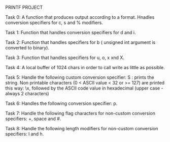 PRINTF PROJECT

Task 0: A function that produces output according to a format. Hnadles conversion specifiers for c, s and % modifiers.

Task 1: Function that handles conversion specifiers for d and i.

Task 2: Function that handles specifiers for b ( unsigned int argument is converted to binary).

Task 3: Function that handles specifiers for u, o, x xnd X.

Task 4: A local buffer of 1024 chars in order to call write as little as possible.

Task 5: Handle the following custom conversion specifier: S : prints the string. Non printable characters (0 < ASCII value < 32 or >= 127) are printed this way: \x, followed by the ASCII code value in hexadecimal (upper case - always 2 characters)

Task 6: Handles the following conversion specifier: p.

Task 7: Handle the following flag characters for non-custom conversion specifiers: +, space and #.

Task 8: Handle the following length modifiers for non-custom conversion specifiers: l and h.
